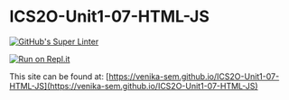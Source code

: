 # ICS2O-Unit1-07-HTML-JS

[![GitHub's Super Linter](https://github.com/venika-sem/ICS2O-Unit1-07-HTML-JS/workflows/GitHub's%20Super%20Linter/badge.svg)](https://github.com/venika-sem/ICS2O-Unit1-07-HTML-JS/actions)

[![Run on Repl.it](https://repl.it/badge/github/venika-sem/ICS2O-Unit1-07-HTML-JS)](https://repl.it/github/venika-sem/ICS2O-Unit1-07-HTML-JS)

This site can be found at: [https://venika-sem.github.io/ICS2O-Unit1-07-HTML-JS](https://venika-sem.github.io/ICS2O-Unit1-07-HTML-JS)
  
